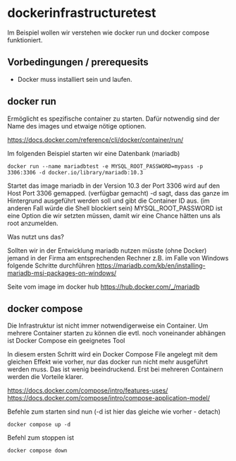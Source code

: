 # dockerinfrastructuretest

Im Beispiel wollen wir verstehen wie docker run und docker compose funktioniert.

## Vorbedingungen / prerequesits

* Docker muss installiert sein und laufen.

## docker run

Ermöglicht es spezifische container zu starten. Dafür notwendig sind der Name des images und etwaige nötige optionen.

https://docs.docker.com/reference/cli/docker/container/run/

Im folgenden Beispiel starten wir eine Datenbank (mariadb)

```
docker run --name mariadbtest -e MYSQL_ROOT_PASSWORD=mypass -p 3306:3306 -d docker.io/library/mariadb:10.3
```

Startet das image mariadb in der Version 10.3 der Port 3306 wird auf den Host Port 3306 gemapped. (verfügbar gemacht) -d sagt, dass das ganze im Hintergrund ausgeführt werden soll und gibt die Container ID aus. (im anderen Fall würde die Shell blockiert sein) MYSQL_ROOT_PASSWORD ist eine Option die wir setzten müssen, damit wir eine Chance hätten uns als root anzumelden.

Was nutzt uns das?

Sollten wir in der Entwicklung mariadb nutzen müsste (ohne Docker) jemand in der Firma am entsprechenden Rechner z.B. im Falle von Windows folgende Schritte durchführen https://mariadb.com/kb/en/installing-mariadb-msi-packages-on-windows/

Seite vom image im docker hub https://hub.docker.com/_/mariadb

## docker compose

Die Infrastruktur ist nicht immer notwendigerweise ein Container. Um mehrere Container starten zu können die evtl. noch voneinander abhängen ist Docker Compose ein geeignetes Tool

In diesem ersten Schritt wird ein Docker Compose File angelegt mit dem gleichen Effekt wie vorher, nur das docker run nicht mehr ausgeführt werden muss. Das ist wenig beeindruckend. Erst bei mehreren Containern werden die Vorteile klarer.

https://docs.docker.com/compose/intro/features-uses/
https://docs.docker.com/compose/intro/compose-application-model/

Befehle zum starten sind nun (-d ist hier das gleiche wie vorher - detach)

```
docker compose up -d
```

Befehl zum stoppen ist

```
docker compose down
```



